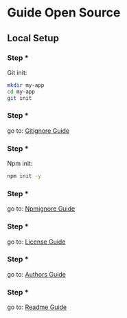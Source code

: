 # Guide Open Source

[license]: /guides/license/
[authors]: /guides/authors/
[gitignore]: /guides/gitignore/
[npmignore]: /guides/npmignore/
[readme]: /guides/readme/

## Local Setup

### Step *

Git init:

```bash
mkdir my-app
cd my-app
git init
```

### Step *

go to: [Gitignore Guide][gitignore]

### Step *

Npm init:

```bash
npm init -y
```

### Step *

go to: [Npmignore Guide][npmignore]

### Step *

go to: [License Guide][license]

### Step *

go to: [Authors Guide][authors]

### Step *

go to: [Readme Guide][readme]